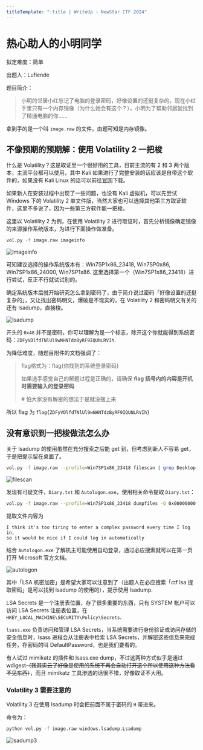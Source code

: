 ```yaml
---
titleTemplate: ":title | WriteUp - NewStar CTF 2024"
---
```


<script setup>
import Container from '@/components/docs/Container.vue'
</script>

# 热心助人的小明同学

<Container type="info">

拟定难度：简单

出题人：Lufiende
</Container>

题目简介：

> 小明的邻居小红忘记了电脑的登录密码，好像设置的还挺复杂的，现在小红手里只有一个内存镜像（为什么她会有这个？），小明为了帮助邻居就找到了精通电脑的你……

拿到手的是一个叫 `image.raw` 的文件，由题可知是内存镜像。

## 不像预期的预期解：使用 Volatility 2 一把梭

什么是 Volatility？这是取证里一个很好用的工具，目前主流的有 2 和 3 两个版本，主流平台都可以使用，其中 Kali 如果进行了完整安装的话应该是自带这个软件的，如果没有 Kali Linux 的话可以前往[官网](https://volatilityfoundation.org/)下载。

如果新人在安装过程中出现了一些问题，也没有 Kali 虚拟机，可以先尝试 Windows 下的 Volatility 2 单文件版，当然大家也可以选择其他第三方取证软件，这里不多说了，因为一些第三方软件能一把梭。

这里以 Volatility 2 为例，在使用 Volatility 2 进行取证时，首先分析镜像确定镜像的来源操作系统版本，为进行下面操作做准备。

```bash
vol.py -f image.raw imageinfo
```

![imageinfo](/assets/images/wp/2024/week2/xiaoming1_1.png)

可知建议选择的操作系统版本有：Win7SP1x86_23418, Win7SP0x86, Win7SP1x86_24000, Win7SP1x86. 这里选择第一个（Win7SP1x86_23418）进行尝试，反正不行就试试别的。

确定系统版本后就开始研究怎么拿到密码了，由于简介说过密码「好像设置的还挺复杂的」，又让找出密码明文，爆破是不现实的，在 Volatility 2 和密码明文有关的还有 lsadump，直接梭。

![lsadump](/assets/images/wp/2024/week2/xiaoming1_2.png)

开头的 `0x48` 并不是密码，你可以理解为是一个标志，除开这个你就能得到系统密码：`ZDFyVDlfdTNlUl9wNHNTdzByRF9IQUNLRVIh`.

为降低难度，随题目附件的文档强调了：

> flag格式为：flag\{你找到的系统登录密码\}
>
> 如果选手感觉自己的解题过程是正确的，请确保 **flag 括号内的内容是开机时需要输入的登录密码**
>
> \# 怕大家没有解密的想法于是就没摆上来

所以 flag 为 `flag{ZDFyVDlfdTNlUl9wNHNTdzByRF9IQUNLRVIh}`

## 没有意识到一把梭做法怎么办

关于 lsadump 的使用虽然在充分搜索之后能 get 到，但考虑到新人不容易 get，于是把提示留在桌面了。

```bash
vol.py -f image.raw --profile=Win7SP1x86_23418 filescan | grep Desktop | grep Users
```

![filescan](/assets/images/wp/2024/week2/xiaoming1_3.png)

发现有可疑文件，`Diary.txt` 和 `Autologon.exe`，使用相关命令提取 `Diary.txt`：

```bash
vol.py -f image.raw --profile=Win7SP1x86_23418 dumpfiles -Q 0x00000000f554bf80 --dump-dir=./
```

提取文件内容为

```plaintext
I think it's too tiring to enter a complex password every time I log in,
so it would be nice if I could log in automatically
```

结合 `Autologon.exe` 了解机主可能使用自动登录，通过必应搜索就可以在第一页打开 Microsoft 官方文档。

![autologon](/assets/images/wp/2024/week2/xiaoming1_4.png)

其中「LSA 机密加密」是希望大家可以注意到了<span data-desc>（出题人在必应搜索「ctf lsa 提取密码」是可以找到 lsadump 的使用的）</span>，提示使用 lsadump.

<Container type="tip">

LSA Secrets 是一个注册表位置，存了很多重要的东西，只有 SYSTEM 帐户可以访问 LSA Secrets 注册表位置，在 `HKEY_LOCAL_MACHINE\SECURITY\Policy\Secrets`.

`lsass.exe` 负责访问和管理 LSA Secrets，当系统需要进行身份验证或访问存储的安全信息时，lsass 进程会从注册表中检索 LSA Secrets，并解密这些信息来完成任务，存密码的叫 DefaultPassword，也是我们要看的。

有人试过 mimikatz 的插件和 lsass.exe dump，不过这两种方式似乎是通过 wdigest<span data-desc><s>（我其实云了好像是使用的系统不再会自动打开这个所以使用这种方法看不见东西）</s></span>，而且 mimikatz 工具渗透的话很不错，好像取证不大用。
</Container>

### Volatility 3 需要注意的

Volatility 3 在使用 lsadump 时会把前面不属于密码的 `H` 带进来。

命令为：

```bash
python vol.py -f image.raw windows.lsadump.Lsadump
```

![lsadump3](/assets/images/wp/2024/week2/xiaoming1_5.png)
